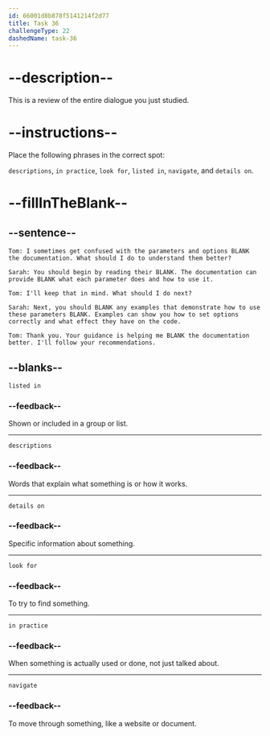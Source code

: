 ```yaml
---
id: 66001d8b878f5141214f2d77
title: Task 36
challengeType: 22
dashedName: task-36
---
```


<!-- REVIEW -->

# --description--

This is a review of the entire dialogue you just studied.

# --instructions--

Place the following phrases in the correct spot:

`descriptions`, `in practice`, `look for`, `listed in`, `navigate`, and `details on`.

# --fillInTheBlank--

## --sentence--

`Tom: I sometimes get confused with the parameters and options BLANK the documentation. What should I do to understand them better?`

`Sarah: You should begin by reading their BLANK. The documentation can provide BLANK what each parameter does and how to use it.`

`Tom: I'll keep that in mind. What should I do next?`

`Sarah: Next, you should BLANK any examples that demonstrate how to use these parameters BLANK. Examples can show you how to set options correctly and what effect they have on the code.`

`Tom: Thank you. Your guidance is helping me BLANK the documentation better. I'll follow your recommendations.`

## --blanks--

`listed in`

### --feedback--

Shown or included in a group or list.

---

`descriptions`

### --feedback--

Words that explain what something is or how it works.

---

`details on`

### --feedback--

Specific information about something.

---

`look for`

### --feedback--

To try to find something.

---

`in practice`

### --feedback--

When something is actually used or done, not just talked about.

---

`navigate`

### --feedback--

To move through something, like a website or document.
